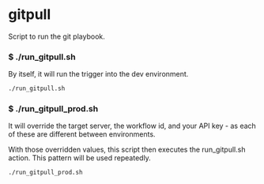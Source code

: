 # gitpull

Script to run the git playbook.

### $ ./run_gitpull.sh

By itself, it will run the trigger into the dev environment.

```bash
./run_gitpull.sh
```

### $ ./run_gitpull_prod.sh

It will override the target server, the workflow id, and your API key - as each of these are different between environments.

With those overridden values, this script then executes the run_gitpull.sh action. This pattern will be used repeatedly.

```bash
./run_gitpull_prod.sh
```
